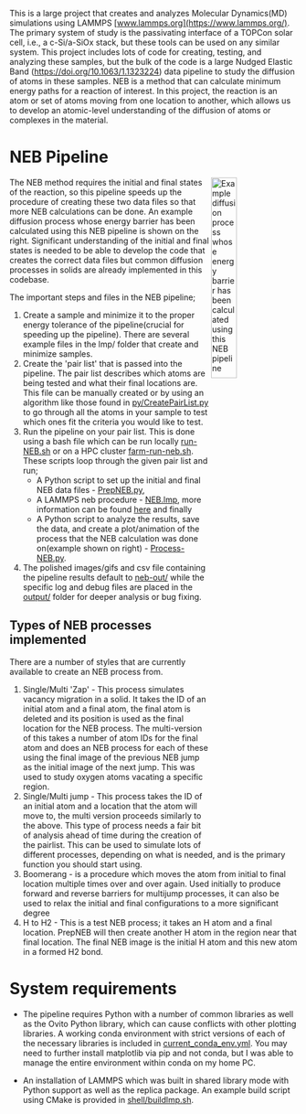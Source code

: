 This is a large project that creates and analyzes Molecular Dynamics(MD) simulations using LAMMPS [www.lammps.org](https://www.lammps.org/). The primary system of study is the passivating interface of a TOPCon solar cell, i.e., a c-Si/a-SiOx stack, but these tools can be used on any similar system. This project includes lots of code for creating, testing, and analyzing these samples, but the bulk of the code is a large Nudged Elastic Band (https://doi.org/10.1063/1.1323224) data pipeline to study the diffusion of atoms in these samples. NEB is a method that can calculate minimum energy paths for a reaction of interest. In this project, the reaction is an atom or set of atoms moving from one location to another, which allows us to develop an atomic-level understanding of the diffusion of atoms or complexes in the material. 

# NEB Pipeline
<img src="https://github.com/user-attachments/assets/b19c814b-41b7-4d7a-ba66-2313e4d91797" align="right" width="30%" alt="Example diffusion process whose energy barrier has been calculated using this NEB pipeline">

The NEB method requires the initial and final states of the reaction, so this pipeline speeds up the procedure of creating these two data files so that more NEB calculations can be done. An example diffusion process whose energy barrier has been calculated using this NEB pipeline is shown on the right. Significant understanding of the initial and final states is needed to be able to develop the code that creates the correct data files but common diffusion processes in solids are already implemented in this codebase.

The important steps and files in the NEB pipeline;

1) Create a sample and minimize it to the proper energy tolerance of the pipeline(crucial for speeding up the pipeline). There are several example files in the lmp/ folder that create and minimize samples.
2) Create the 'pair list' that is passed into the pipeline. The pair list describes which atoms are being tested and what their final locations are. This file can be manually created or by using an algorithm like those found in [py/CreatePairList.py](https://github.com/zimanyi-group/TOPCON-MD/blob/2130c84a616471efe19783c0e83591f3746cddbb/py/CreatePairList.py#L289) to go through all the atoms in your sample to test which ones fit the criteria you would like to test.
3) Run the pipeline on your pair list. This is done using a bash file which can be run locally [run-NEB.sh](run-NEB.sh) or on a HPC cluster [farm-run-neb.sh](farm-run-neb.sh). These scripts loop through the given pair list and run;
    - A Python script to set up the initial and final NEB data files - [PrepNEB.py](py/PrepNEB.py),
     - A LAMMPS neb procedure - [NEB.lmp](lmp/NEB.lmp), more information can be found [here](https://docs.lammps.org/neb.html) and finally
     - A Python script to analyze the results, save the data, and create a plot/animation of the process that the NEB calculation was done on(example shown on right) - [Process-NEB.py](py/Process-NEB.py).
4) The polished images/gifs and csv file containing the pipeline results default to [neb-out/](/neb-out/) while the specific log and debug files are placed in the [output/](output/) folder for deeper analysis or bug fixing.

## Types of NEB processes implemented
There are a number of styles that are currently available to create an NEB process from.
1) Single/Multi 'Zap' - This process simulates vacancy migration in a solid. It takes the ID of an initial atom and a final atom, the final atom is deleted and its position is used as the final location for the NEB process. The multi-version of this takes a number of atom IDs for the final atom and does an NEB process for each of these using the final image of the previous NEB jump as the initial image of the next jump. This was used to study oxygen atoms vacating a specific region.
2) Single/Multi jump - This process takes the ID of an initial atom and a location that the atom will move to, the multi version proceeds similarly to the above. This type of process needs a fair bit of analysis ahead of time during the creation of the pairlist. This can be used to simulate lots of different processes, depending on what is needed, and is the primary function you should start using.
3) Boomerang - is a procedure which moves the atom from initial to final location multiple times over and over again. Used initially to produce forward and reverse barriers for multijump processes, it can also be used to relax the initial and final configurations to a more significant degree
4) H to H2 - This is a test NEB process; it takes an H atom and a final location. PrepNEB will then create another H atom in the region near that final location. The final NEB image is the initial H atom and this new atom in a formed H2 bond.

# System requirements
- The pipeline requires Python with a number of common libraries as well as the Ovito Python library, which can cause conflicts with other plotting libraries. A working conda environment with strict versions of each of the necessary libraries is included in [current_conda_env.yml](current_conda_env.yml). You may need to further install matplotlib via pip and not conda, but I was able to manage the entire environment within conda on my home PC.

- An installation of LAMMPS which was built in shared library mode with Python support as well as the replica package. An example build script using CMake is provided in [shell/buildlmp.sh](shell//buildlmp.sh).


